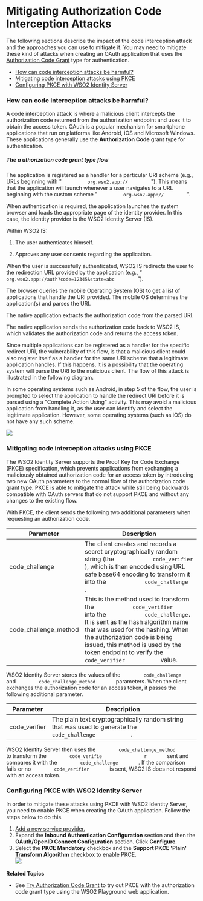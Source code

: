 # Mitigating Authorization Code Interception Attacks

The following sections describe the impact of the code interception
attack and the approaches you can use to mitigate it. You may need to
mitigate these kind of attacks when creating an OAuth application that
uses the [Authorization Code Grant](../../using-wso2-identity-server/authorization-code-grant) type for
authentication.

-   [How can code interception attacks be
    harmful?](#MitigatingAuthorizationCodeInterceptionAttacks-Howcancodeinterceptionattacksbeharmful?)
-   [Mitigating code interception attacks using
    PKCE](#MitigatingAuthorizationCodeInterceptionAttacks-MitigatingcodeinterceptionattacksusingPKCE)
-   [Configuring PKCE with WSO2 Identity
    Server](#MitigatingAuthorizationCodeInterceptionAttacks-ConfiguringPKCEwithWSO2IdentityServer)

### How can code interception attacks be harmful?

A code interception attack is where a malicious client intercepts the
authorization code returned from the authorization endpoint and uses it
to obtain the access token. OAuth is a popular mechanism for smartphone
applications that run on platforms like Android, iOS and Microsoft
Windows. These applications generally use the **Authorization Code**
grant type for authentication.

##### The a **uthorization code** grant type flow

The application is registered as a handler for a particular URI scheme
(e.g., URLs beginning with " `          org.wso2.app://         ` ").
This means that the application will launch whenever a user navigates to
a URL beginning with the custom scheme "
`          org.wso2.app://         ` ".

When authentication is required, the application launches the system
browser and loads the appropriate page of the identity provider. In this
case, the identity provider is the WSO2 Identity Server (IS).

Within WSO2 IS:

1.  The user authenticates himself.

2.  Approves any user consents regarding the application.

When the user is successfully authenticated, WSO2 IS redirects the user
to the redirection URL provided by the application (e.g., “
`          org.wso2.app://auth?code=12345&state=abc         ` ”).

The browser queries the mobile Operating System (OS) to get a list of
applications that handle the URI provided. The mobile OS determines the
application(s) and parses the URI.

The native application extracts the authorization code from the parsed
URI.

The native application sends the authorization code back to WSO2 IS,
which validates the authorization code and returns the access token.

Since multiple applications can be registered as a handler for the
specific redirect URI, the vulnerability of this flow, is that a
malicious client could also register itself as a handler for the same
URI scheme that a legitimate application handles. If this happens, it is
a possibility that the operating system will parse the URI to the
malicious client. The flow of this attack is illustrated in the
following diagram.

In some operating systems such as Android, in step 5 of the flow, the
user is prompted to select the application to handle the redirect URI
before it is parsed using a "Complete Action Using" activity. This may
avoid a malicious application from handling it, as the user can identify
and select the legitimate application. However, some operating systems
(such as iOS) do not have any such scheme.

![]( ../../assets/img/103329533/103329535.png) 

### Mitigating code interception attacks using PKCE

The WSO2 Identity Server supports the Proof Key for Code Exchange (PKCE)
specification, which prevents applications from exchanging a maliciously
obtained authorization code for an access token by introducing two new
OAuth parameters to the normal flow of the authorization code grant
type. PKCE is able to mitigate the attack while still being backwards
compatible with OAuth servers that do not support PKCE and without any
changes to the existing flow.

With PKCE, the client sends the following two additional parameters when
requesting an authorization code.

| Parameter               | Description                                                                                                                                                                                                                                                                                                                                                     |
|-------------------------|-----------------------------------------------------------------------------------------------------------------------------------------------------------------------------------------------------------------------------------------------------------------------------------------------------------------------------------------------------------------|
| code\_challenge         | The client creates and records a secret cryptographically random string (the `             code_verifier            ` ), which is then encoded using URL safe base64 encoding to transform it into the `             code_challenge            ` .                                                                                                              |
| code\_challenge\_method | This is the method used to transform the `             code_verifier            ` into the `             code_challenge.            ` It is sent as the hash algorithm name that was used for the hashing. When the authorization code is being issued, this method is used by the token endpoint to verify the `             code_verifier            ` value. |

WSO2 Identity Server stores the values of the
`         code_challenge        ` and
`         code_challenge_method        ` parameters. When the client
exchanges the authorization code for an access token, it passes the
following additional parameter.

| Parameter      | Description                                                                                                              |
|----------------|--------------------------------------------------------------------------------------------------------------------------|
| code\_verifier | The plain text cryptographically random string that was used to generate the `             code_challenge            ` . |

WSO2 Identity Server then uses the
`         code_challenge_method        ` to transform the
`         code_verifie        ` `         r        ` sent and compares
it with the `         code_challenge        ` . If the comparison fails
or no `         code_verifier        ` is sent, WSO2 IS does not respond
with an access token.

### Configuring PKCE with WSO2 Identity Server

In order to mitigate these attacks using PKCE with WSO2 Identity Server,
you need to enable PKCE when creating the OAuth application. Follow the
steps below to do this.

1.  [Add a new service
    provider.](_Adding_and_Configuring_a_Service_Provider_)
2.  Expand the **Inbound Authentication Configuration** section and then
    the **OAuth/OpenID Connect Configuration** section. Click
    **Configure**.
3.  Select the **PKCE Mandatory** checkbox and the **Support PKCE
    'Plain' Transform Algorithm** checkbox to enable PKCE.  
    ![]( ../../assets/img/103329533/103329534.png)

**Related Topics**

-   See [Try Authorization Code Grant](../../using-wso2-identity-server/try-authorization-code-grant)
    to try out PKCE with the authorization code grant type using the
    WSO2 Playground web application.
